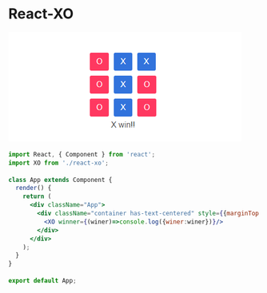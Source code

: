 # React-XO

![alt text](https://github.com/M4R14/react-xo/blob/master/example.PNG?raw=true)
```jsx
import React, { Component } from 'react';
import XO from './react-xo';

class App extends Component {
  render() {
    return (
      <div className="App">
        <div className="container has-text-centered" style={{marginTop:"50px"}}>
          <XO winner={(winer)=>console.log({winer:winer})}/>      
        </div>
      </div>
    );
  }
}

export default App;
```
